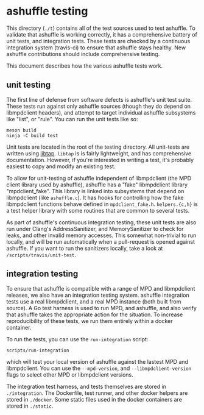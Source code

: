 # ashuffle testing

This directory (`./t`) contains all of the test sources used to test ashuffle.
To validate that ashuffle is working correctly, it has a comprehensive battery
of unit tests, and integration tests. These tests are checked by a continuous
integration system (travis-ci) to ensure that ashuffle stays healthy. New
ashuffle contributions should include comprehensive testing.

This document describes how the various ashuffle tests work.

## unit testing

The first line of defense from software defects is ashuffle's unit test suite.
These tests run against only ashuffle sources (though they do depend on
libmpdclient headers), and attempt to target individual ashuffle subsystems
like "list", or "rule". You can run the unit tests like so:

    meson build
    ninja -C build test 

Unit tests are located in the root of the testing directory. All unit-tests
are written using [libtap](https://github.com/zorgnax/libtap). `libtap` is
is fairly lightweight, and has comprehensive documentation. However, if you're
interested in writing a test, it's probably easiest to copy and modify an
existing test.

To allow for unit-testing of ashuffle independent of libmpdclient (the MPD
client library used by ashuffle), ashuffle has a "fake" libmpdclient library
"mpdclient_fake". This library is linked into subsystems that depend on
libmpdclient (like `ashuffle.c`). It has hooks for controlling how the fake
libmpdclient functions behave defined in `mpdclient_fake.h`. `helpers.{c,h}`
is a test helper library with some routines that are common to several tests.

As part of ashuffle's continuous integration testing, these unit tests are also
run under Clang's AddressSanitizer, and MemorySanitizer to check for leaks,
and other invalid memory accesses. This somewhat non-trivial to run locally,
and will be run automatically when a pull-request is opened against ashuffle.
If you want to run the sanitizers locally, take a look at
`/scripts/travis/unit-test`.

## integration testing 

To ensure that ashuffle is compatible with a range of MPD and libmpdclient
releases, we also have an integration testing system. ashuffle integration
tests use a real libmpdclient, and a real MPD instance (both built from source).
A Go test harness is used to run MPD, and ashuffle, and also verify that
ashuffle takes the appropriate action for the situation. To increase
reproducibility of these tests, we run them entirely within a docker container.

To run the tests, you can use the `run-integration` script:

    scripts/run-integration

which will test your local version of ashuffle against the lastest MPD and
libmpdclient. You can use the `--mpd-version`, and `--libmpdclient-version`
flags to select other MPD or libmpdclient versions.

The integration test harness, and tests themselves are stored in
`./integration`. The Dockerfile, test runner, and other docker helpers are
stored in `./docker`. Some static files used in the docker containers are
stored in `./static`.
